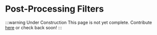 # Post-Processing Filters

:::warning Under Construction
This page is not yet complete. Contribute [here](https://github.com/creacher4/assetto-corsa-arc) or check back soon!
:::